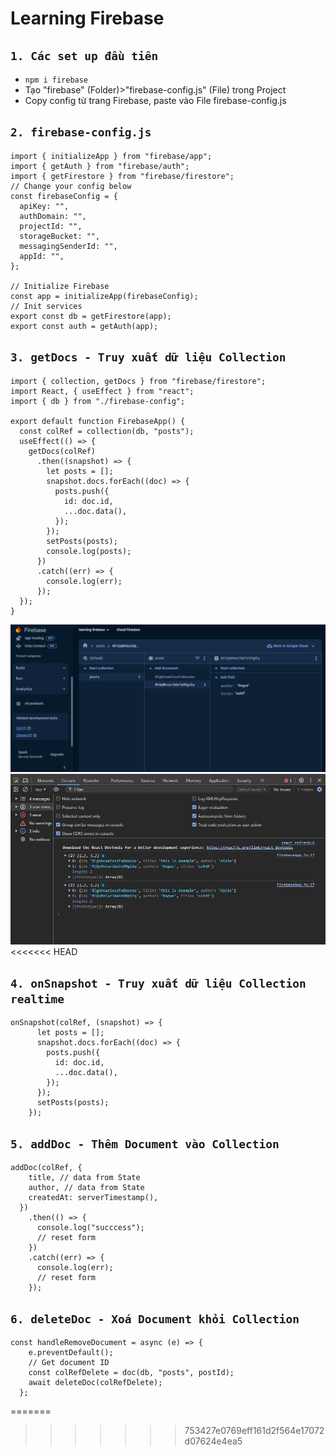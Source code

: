 # Learning Firebase

## `1. Các set up đầu tiên `

- `npm i firebase`
- Tạo "firebase" (Folder)>"firebase-config.js" (File) trong Project
- Copy config từ trang Firebase, paste vào File firebase-config.js

## `2. firebase-config.js`

```
import { initializeApp } from "firebase/app";
import { getAuth } from "firebase/auth";
import { getFirestore } from "firebase/firestore";
// Change your config below
const firebaseConfig = {
  apiKey: "",
  authDomain: "",
  projectId: "",
  storageBucket: "",
  messagingSenderId: "",
  appId: "",
};

// Initialize Firebase
const app = initializeApp(firebaseConfig);
// Init services
export const db = getFirestore(app);
export const auth = getAuth(app);

```

## `3. getDocs - Truy xuất dữ liệu Collection`

```
import { collection, getDocs } from "firebase/firestore";
import React, { useEffect } from "react";
import { db } from "./firebase-config";

export default function FirebaseApp() {
  const colRef = collection(db, "posts");
  useEffect(() => {
    getDocs(colRef)
      .then((snapshot) => {
        let posts = [];
        snapshot.docs.forEach((doc) => {
          posts.push({
            id: doc.id,
            ...doc.data(),
          });
        });
        setPosts(posts);
        console.log(posts);
      })
      .catch((err) => {
        console.log(err);
      });
  });
}
```

![.](assets/1.PNG)
![.](assets/2.PNG)
<<<<<<< HEAD

## `4. onSnapshot - Truy xuất dữ liệu Collection realtime`

```
onSnapshot(colRef, (snapshot) => {
      let posts = [];
      snapshot.docs.forEach((doc) => {
        posts.push({
          id: doc.id,
          ...doc.data(),
        });
      });
      setPosts(posts);
    });
```

## `5. addDoc - Thêm Document vào Collection`

```
addDoc(colRef, {
    title, // data from State
    author, // data from State
    createdAt: serverTimestamp(),
  })
    .then(() => {
      console.log("succcess");
      // reset form
    })
    .catch((err) => {
      console.log(err);
      // reset form
    });
```

## `6. deleteDoc - Xoá Document khỏi Collection`

```
const handleRemoveDocument = async (e) => {
    e.preventDefault();
    // Get document ID
    const colRefDelete = doc(db, "posts", postId);
    await deleteDoc(colRefDelete);
  };
```
=======
>>>>>>> 753427e0769eff161d2f564e17072d07624e4ea5

<!-- ### `1. Run các Service`
+ BlogService (port: 9092)
+ UserService (port: 9091)
+ AuthenticationService
+ ApiGateway (port: 9090)
+ ![.](demo-images/ktpm.png) -->
